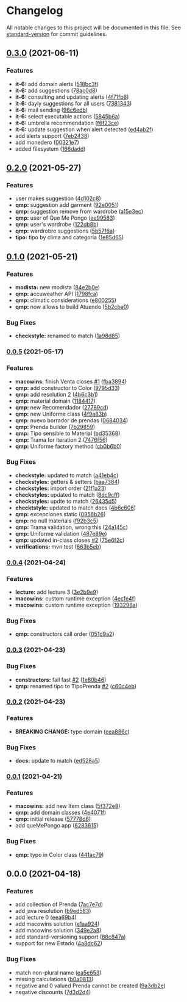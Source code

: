 # Changelog

All notable changes to this project will be documented in this file. See [standard-version](https://github.com/conventional-changelog/standard-version) for commit guidelines.

## [0.3.0](https://github.com/tomasanchez/dds/compare/v0.2.0...v0.3.0) (2021-06-11)


### Features

* **it-6:** add domain alerts ([518bc3f](https://github.com/tomasanchez/dds/commit/518bc3fee361f27fae45f83a3e74d0a58057f170))
* **it-6:** add suggestions ([78ac0d8](https://github.com/tomasanchez/dds/commit/78ac0d8d0477c89ebf8a240317002206890100ba))
* **it-6:** consulting and updating alerts ([4f71fb8](https://github.com/tomasanchez/dds/commit/4f71fb8d548de9c69b25ba8bff8575daad61e53c))
* **it-6:** dayly suggestions for all users ([7381343](https://github.com/tomasanchez/dds/commit/73813430272e52fa30c15b1354ce13e665fa264f))
* **it-6:** mail sending ([96c6edb](https://github.com/tomasanchez/dds/commit/96c6edbdc29efa056d351cf5ec52e99873c3e06e))
* **it-6:** select executable actions ([5845b6a](https://github.com/tomasanchez/dds/commit/5845b6af9b27b6498e32e563a1a7cadf86a72c23))
* **it-6:** umbrella recommendation ([f6f23ce](https://github.com/tomasanchez/dds/commit/f6f23cef43bbe51092aa68bdde3f71f36d6180b6))
* **it-6:** update suggestion when alert detected ([ed4ab2f](https://github.com/tomasanchez/dds/commit/ed4ab2f3b76e8485bf6592adaabfece053feca8b))
* add alerts support ([7eb2438](https://github.com/tomasanchez/dds/commit/7eb24385154273b64a53b72f9541b67b0e19388f))
* add monedero ([00321e7](https://github.com/tomasanchez/dds/commit/00321e75cacff362b9e6543f9636c73ea35b39b2))
* added filesystem ([166dadd](https://github.com/tomasanchez/dds/commit/166dadd05187bb02daf66b3a2a215a44acaebeb8))

## [0.2.0](https://github.com/tomasanchez/dds/compare/v0.1.0...v0.2.0) (2021-05-27)


### Features

* user makes suggestion ([4d102c8](https://github.com/tomasanchez/dds/commit/4d102c8eb1f72bd239b2b6b363f1edf462ce88bb))
* **qmp:** suggestion add garment ([92e0051](https://github.com/tomasanchez/dds/commit/92e005187174dd809a2c3e4610f9d828ac023d62))
* **qmp:** suggestion remove from wardrobe ([a15e3ec](https://github.com/tomasanchez/dds/commit/a15e3ece7b3f34bfafd9a33f3cb5f384691f9771))
* **qmp:** user of Que Me Pongo ([ee99583](https://github.com/tomasanchez/dds/commit/ee995837fa1e14fd0f3707279398019e2161b6ac))
* **qmp:** user's wardrobe ([122db8b](https://github.com/tomasanchez/dds/commit/122db8bdb8901a9ad694a3c63f16adb09ecd4bd2))
* **qmp:** wardrobre suggestions ([5b57f6a](https://github.com/tomasanchez/dds/commit/5b57f6a064fe0c8c0416fbd117bc5918223a8fd1))
* **tipo:** tipo by clima and categoria ([1e85d65](https://github.com/tomasanchez/dds/commit/1e85d6555599596dd78674459933a5009bd22879))

## [0.1.0](https://github.com/tomasanchez/dds/compare/v0.0.5...v0.1.0) (2021-05-21)


### Features

* **modista:** new modista ([84e2b0e](https://github.com/tomasanchez/dds/commit/84e2b0edcbcd60b95c08454340a02f4a31727368))
* **qmp:** accuweather API ([1798fca](https://github.com/tomasanchez/dds/commit/1798fca5c3dd4ead050a0cd09cd28d9f06ae6fb0))
* **qmp:** climatic considerations ([e800255](https://github.com/tomasanchez/dds/commit/e80025571bc24965d449904a3540fb3e1b305f5e))
* **qmp:** now allows to build Atuendo ([5b2cba0](https://github.com/tomasanchez/dds/commit/5b2cba05ec7dcfc321861fb50c771fc9228d31e2))


### Bug Fixes

* **checkstyle:** renamed to match ([1a98d85](https://github.com/tomasanchez/dds/commit/1a98d85813f28fa4c793a723d828a5192aa6f99f))

### [0.0.5](https://github.com/tomasanchez/dds/compare/v0.0.4...v0.0.5) (2021-05-17)


### Features

* **macowins:** finish Venta closes [#1](https://github.com/tomasanchez/dds/issues/1) ([fba3894](https://github.com/tomasanchez/dds/commit/fba3894da4fcdce10652c00bdb78449f84feb694))
* **qmp:** add constructor to Color ([9795d33](https://github.com/tomasanchez/dds/commit/9795d334023e0011be742a49ad12e486d613d564))
* **qmp:** add resolution 2 ([4b6c3b1](https://github.com/tomasanchez/dds/commit/4b6c3b1d96c5d389900f6a227f3bbe88ca384bb0))
* **qmp:** material domain ([1184417](https://github.com/tomasanchez/dds/commit/11844173fcf2d6eaf5ed0820f53e4e4184846cf8))
* **qmp:** new Recomendador ([27789cd](https://github.com/tomasanchez/dds/commit/27789cd96e9804213ebd9a8ba61cb278a6bac716))
* **qmp:** new Uniforme class ([4f9a83b](https://github.com/tomasanchez/dds/commit/4f9a83b1ebc5374412de7a306923857cb72cc752))
* **qmp:** nuevo borrador de prendas ([0684034](https://github.com/tomasanchez/dds/commit/0684034a4b15b164735d639a234afcbbca423f14))
* **qmp:** Prenda builder ([7b29859](https://github.com/tomasanchez/dds/commit/7b298599da2b93e4d9a6d1a4776d8710a5d710b8))
* **qmp:** Tipo sensible to Material ([bd35368](https://github.com/tomasanchez/dds/commit/bd353688c6607e10ba7e00709b60e449076abe11))
* **qmp:** Trama for iteration 2 ([7476f56](https://github.com/tomasanchez/dds/commit/7476f568dec9c937351a0f832e885c9d66d3fc9c))
* **qmp:** Uniforme factory method ([cb0b6b0](https://github.com/tomasanchez/dds/commit/cb0b6b0dc941eb17d46c2f40bfdfc6ab71d57ee9))


### Bug Fixes

* **checkstyle:** updated to match ([a41eb4c](https://github.com/tomasanchez/dds/commit/a41eb4c8db23c7a5dbd0cb5a668d35d9abf9957a))
* **checkstyles:** getters & setters ([baa7384](https://github.com/tomasanchez/dds/commit/baa73847b539a73ec11296deacfb8788e3cbaeca))
* **checkstyles:** import order ([21f1a23](https://github.com/tomasanchez/dds/commit/21f1a2342a0e2ab479e1c4feea3494bd687a37a9))
* **checkstyles:** updated to match ([8dc9cff](https://github.com/tomasanchez/dds/commit/8dc9cff2c19152f94486293da0f6a42accb48286))
* **checkstyles:** updte to match ([26435d5](https://github.com/tomasanchez/dds/commit/26435d58f011774cb455f8542b2ebf2fad2465f2))
* **checktstyle:** updated to match docs ([4b6c606](https://github.com/tomasanchez/dds/commit/4b6c6063eeafbd9b0183b5fa70d346cf8ede4901))
* **qmp:** excepciones static ([0956b26](https://github.com/tomasanchez/dds/commit/0956b26a3e5ecf3bc6a7bbd3cdf5968a3409cdce))
* **qmp:** no null materials ([f92b3c5](https://github.com/tomasanchez/dds/commit/f92b3c582d96f3dddd71e0fea5cc0aefac68abb2))
* **qmp:** Trama validation, wrong this ([24a145c](https://github.com/tomasanchez/dds/commit/24a145c724b41ba224bf8009f4eb1edb6ac6821c))
* **qmp:** Uniforme validation ([487e89e](https://github.com/tomasanchez/dds/commit/487e89e89fdcce2a284a912174d760d0c95940f8))
* **qmp:** updated in-class closes [#2](https://github.com/tomasanchez/dds/issues/2) ([75e6f2c](https://github.com/tomasanchez/dds/commit/75e6f2c4776c5955c443c4ca7820f541cc52cbe0))
* **verifications:** mvn test ([663b5eb](https://github.com/tomasanchez/dds/commit/663b5eb26d2e8aaeb53f74c1abc132678e9832d3))

### [0.0.4](https://github.com/tomasanchez/dds/compare/v0.0.3...v0.0.4) (2021-04-24)


### Features

* **lecture:** add lecture 3 ([3e2b9e9](https://github.com/tomasanchez/dds/commit/3e2b9e9b5a43eb43730b9fab6560571235931433))
* **macowins:** custom runtime exception ([4ecfe4f](https://github.com/tomasanchez/dds/commit/4ecfe4fcae22dccdbb5423e90812c0033a102a28))
* **macowins:** custom runtime exception ([193298a](https://github.com/tomasanchez/dds/commit/193298afa4df832373c84ff01bfc51d7eee82565))


### Bug Fixes

* **qmp:** constructors call order ([051d9a2](https://github.com/tomasanchez/dds/commit/051d9a2fb9267013b951a0b7642ff60a362431f8))

### [0.0.3](https://github.com/tomasanchez/dds/compare/v0.0.2...v0.0.3) (2021-04-23)


### Bug Fixes

* **constructors:** fail fast [#2](https://github.com/tomasanchez/dds/issues/2) ([1e80b46](https://github.com/tomasanchez/dds/commit/1e80b46d608d8d949cbab99bbf3e353499125d13))
* **qmp:** renamed tipo to TipoPrenda [#2](https://github.com/tomasanchez/dds/issues/2) ([c60c4eb](https://github.com/tomasanchez/dds/commit/c60c4eb2566ecb069d0d19746bcd3072906ab1b1))

### [0.0.2](https://github.com/tomasanchez/dds/compare/v0.0.1...v0.0.2) (2021-04-23)


### Features

* **BREAKING CHANGE:** type domain ([cea886c](https://github.com/tomasanchez/dds/commit/cea886c6d48035befb64ddcd4baba7afff3f5240))


### Bug Fixes

* **docs:** update to match ([ed528a5](https://github.com/tomasanchez/dds/commit/ed528a5cd15c278c510fcf37fae6e68456c3789d))

### [0.0.1](https://github.com/tomasanchez/dds/compare/v0.0.0...v0.0.1) (2021-04-21)


### Features

* **macowins:** add new Item class ([5f372e8](https://github.com/tomasanchez/dds/commit/5f372e8ee01d0f5cb5d1dd44a3e3fe440295e318))
* **qmp:** add domain classes ([4e4071f](https://github.com/tomasanchez/dds/commit/4e4071fab62be4789df70d708b0ecc178ed40130))
* **qmp:** initial release ([57778d6](https://github.com/tomasanchez/dds/commit/57778d6f306378b2bed10c81699caadce45088ab))
* add queMePongo app ([6283615](https://github.com/tomasanchez/dds/commit/6283615c7a26d4c2fa3edd65e541556986771858))


### Bug Fixes

* **qmp:** typo in Color class ([441ac79](https://github.com/tomasanchez/dds/commit/441ac7999f9d07016c4d55a7c5eda5af2ad07415))

## 0.0.0 (2021-04-18)


### Features

* add collection of Prenda ([7ac7e7d](https://github.com/tomasanchez/dds/commit/7ac7e7d3ab4dfd2b8a3b14bfc7bba0ad63cb9a33))
* add java resolution ([b9ed583](https://github.com/tomasanchez/dds/commit/b9ed5834ae29e5e6033a8500caa4a3f9a6ad9145))
* add lecture 0 ([eea69b4](https://github.com/tomasanchez/dds/commit/eea69b4624ee428c5547fff6bf6eee8d3ea5d940))
* add macowins solution ([e1aa924](https://github.com/tomasanchez/dds/commit/e1aa92446b8f8e22fb8cc1c137026f9174dacdda))
* add macowins solution ([349e2a8](https://github.com/tomasanchez/dds/commit/349e2a8ae418cc5098d4fc4f4dd7225e2a3c9df2))
* add standard-versioning support ([88c847a](https://github.com/tomasanchez/dds/commit/88c847a798791b66b721231c19df65f7655be52d))
* support for new Estado ([4a8dc62](https://github.com/tomasanchez/dds/commit/4a8dc62273a692e837defc24a6c1b8c1f66825b8))


### Bug Fixes

* match non-plural name ([ea5e653](https://github.com/tomasanchez/dds/commit/ea5e6533e8162e6c8c14f4ff323376f001e0fd39))
* missing calculations ([b0a0813](https://github.com/tomasanchez/dds/commit/b0a08134d1c7a91e012e578c22941def51b764a6))
* negative and 0 valued Prenda cannot be created ([9a3db2e](https://github.com/tomasanchez/dds/commit/9a3db2e394382079d3cbbda7a31c441e776fc55d))
* negative discounts ([7d3d2d4](https://github.com/tomasanchez/dds/commit/7d3d2d45e7146eaa1eb4f61294c8435c63469d83))
